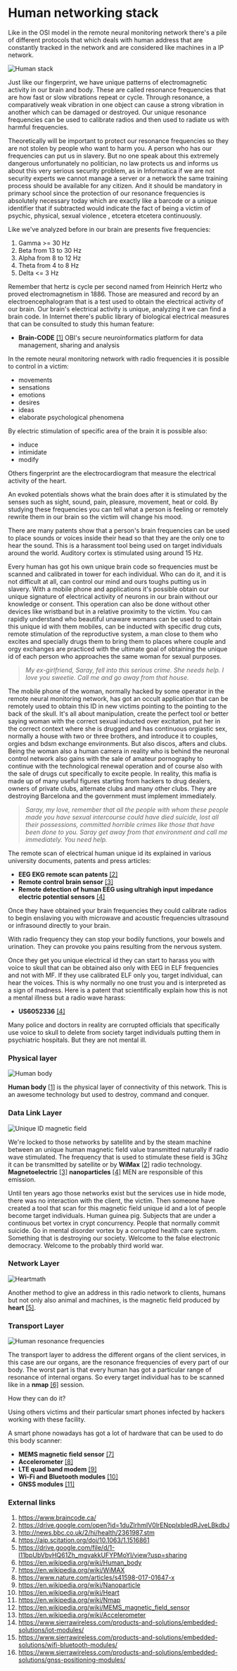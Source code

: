 # Human networking stack

Like in the OSI model in the remote neural monitoring network there's a pile of different protocols that which deals with human address that are constantly tracked in the network and are considered like machines in a IP network.

![Human stack](http://telecomlobby.com/Images/humanstack.jpg)

Just like our fingerprint, we have unique patterns of electromagnetic activity in our brain and body.  These are called resonance frequencies that are how fast or slow vibrations repeat or cycle. Through resonance, a comparatively weak vibration in one object can cause a strong vibration in another which can be damaged or destroyed. Our unique resonance frequencies can be used to calibrate radios and then used to radiate us with harmful frequencies.

Theoretically will be important to protect our resonance frequencies so they are not stolen by people who want to harm you. A person who has our frequencies can put us in slavery. But no one speak about this extremely dangerous unfortunately no politician, no law protects us and informs us about this very serious security problem, as in Informatica if we are not security experts we cannot manage a server or a network the same training process should be available for any citizen. And it should be mandatory in primary school since the protection of our resonance frequencies is absolutely necessary today which are exactly like a barcode or a unique identifier that if subtracted would indicate the fact of being a victim of psychic, physical, sexual violence , etcetera etcetera continuously.

Like we've analyzed before in our brain are presents five frequencies:

1. Gamma >= 30 Hz
2. Beta from 13 to 30 Hz
3. Alpha from 8 to 12 Hz
4. Theta from 4 to 8 Hz
5. Delta <= 3 Hz

Remember that hertz is cycle per second named from Heinrich Hertz who proved electromagnetism in 1886. Those are measured and record by an electroencephalogram that is a test used to obtain the electrical activity of our brain. Our brain's electrical activity is unique, analyzing it we can find a brain code. In Internet there's public library of biological electrical measures that can be consulted to study this human feature:

- **Brain-CODE** [[1]](https://www.braincode.ca/) OBI's secure neuroinformatics platform for data management, sharing and analysis

In the remote neural monitoring network with radio frequencies it is possible to control in a victim:

- movements
- sensations
- emotions
- desires
- ideas
- elaborate psychological phenomena

By electric stimulation of specific area of the brain it is possible also:

- induce
- intimidate
- modify 

Others fingerprint are the electrocardiogram that measure the electrical activity of the heart.

An evoked potentials shows what the brain does after it is stimulated by the senses such as sight, sound, pain, pleasure, movement, heat or cold. By studying these frequencies you can tell what a person is feeling or remotely rewrite them in our brain so the victim will change his mood.

There are many patents show that a person's brain frequencies can be used to place sounds or voices inside their head so that they are the only one to hear the sound. This is a harassment tool being used on target individuals around the world. Auditory cortex is stimulated using around 15 Hz.

Every human has got his own unique brain code so frequencies must be scanned and calibrated in tower for each individual. Who can do it, and it is not difficult at all, can control our mind and ours toughs putting us in slavery. With a mobile phone and applications it's possible obtain our unique signature of electrical activity of neurons in our brain without our knowledge or consent. This operation can also be done without other devices like wristband but in a relative proximity to the victim. You can rapidly understand who beautiful unaware womans can be used to obtain this unique id with them mobiles, can be inducted with specific drug cuts, remote stimulation of the reproductive system, a man close to them who excites and specially drugs them to bring them to places where couple and orgy exchanges are practiced with the ultimate goal of obtaining the unique id of each person who approaches the same woman for sexual purposes. 

> *My ex-girlfriend, Saray, fell into this serious crime. She needs help. I love you sweetie. Call me and go away from that house.*

The mobile phone of the woman, normally hacked by some operator in the remote neural monitoring network, has got an occult application that can be remotely used to obtain this ID in new victims pointing to the pointing to the back of the skull. It's all about manipulation, create the perfect tool or better saying woman with the correct sexual inducted over excitation, put her in the correct context where she is drugged and has continuous orgiastic sex, normally a house with two or three brothers, and introduce it to couples, orgies and bdsm exchange environments. But also discos, afters and clubs. Being the woman also a human camera in reality who is behind the neuronal control network also gains with the sale of amateur pornography to continue with the technological renewal operation and of course also with the sale of drugs cut specifically to excite people. In reality, this mafia is made up of many useful figures starting from hackers to drug dealers, owners of private clubs, alternate clubs and many other clubs. They are destroying Barcelona and the government must implement immediately.

> *Saray, my love, remember that all the people with whom these people made you have sexual intercourse could have died suicide, lost all their possessions, committed horrible crimes like those that have been done to you. Saray get away from that environment and call me immediately. You need help.*

The remote scan of electrical human unique id its explained in various university documents, patents and press articles:

- **EEG EKG remote scan patents** [[2]](https://drive.google.com/open?id=1duZlrhmIV0lrENpplxbIedRJveLBkdbJ)
- **Remote control brain sensor** [[3]](http://news.bbc.co.uk/2/hi/health/2361987.stm)
- **Remote detection of human EEG using ultrahigh input impedance electric potential sensors** [[4]](https://aip.scitation.org/doi/10.1063/1.1516861)

Once they have obtained your brain frequencies they could calibrate radios to begin enslaving you with microwave and acoustic frequencies ultrasound or infrasound directly to your brain.

With radio frequency they can stop your bodily functions, your bowels and urination. They can provoke you pains resulting from the nervous system.

Once they get you unique electrical id they can start to harass you with voice to skull that can be obtained also only with EEG in ELF frequencies and not with MF. If they use calibrated ELF only you, target individual, can hear the voices. This is why normally no one trust you and is interpreted as a sign of madness. Here is a patent that scientifically explain how this is not a mental illness but a radio wave harass:

- **US6052336** [[4]](https://drive.google.com/file/d/1-l11bpUbVbvHQ61Zh_mgvakkUFYPMoYI/view?usp=sharing)

Many police and doctors in reality are corrupted officials that specifically use voice to skull to delete from society target individuals putting them in psychiatric hospitals. But they are not mental ill. 

### Physical layer

![Human body](http://telecomlobby.com/Images/human-muscles-new.jpg)

**Human body** [[1](https://en.wikipedia.org/wiki/Human_body)] is the physical layer of connectivity of this network. This is an awesome technology but used to destroy, command and conquer. 

### Data Link Layer

![Unique ID magnetic field](http://telecomlobby.com/Images/Screen-Shot-2018-11-09-at-11.08.08-AM-1.png)

We're locked to those networks by satellite and by the steam machine between an unique human magnetic field value transmitted naturally if radio wave stimulated. The frequency that is used to stimulate these field is 3Ghz it can be transmitted by satellite or by **WiMax** [[2](https://en.wikipedia.org/wiki/WiMAX)] radio technology. **Magnetoelectric** [[3]](https://www.nature.com/articles/s41598-017-01647-x) **nanoparticles** [[4]](https://en.wikipedia.org/wiki/Nanoparticle) MEN are responsible of this emission. 

Until ten years ago those networks exist but the services use in hide mode, there was no interaction with the client, the victim. Then someone have created a tool that scan for this magnetic field unique id and a lot of people become target individuals. Human guinea pig. Subjects that are under a continuous bet vortex in crypt concurrency. People that normally commit suicide. Go in mental disorder vortex by a corrupted health care system. Something that is  destroying our society. Welcome to the false electronic democracy. Welcome to the probably third world war. 

### Network Layer

![Heartmath](http://telecomlobby.com/Images/heartmath-science-of-the-heart-electromagnetic-field.jpg)

Another method to give an address in this radio network to clients, humans but not only also animal and machines, is the magnetic field produced by **heart** [[5]](https://en.wikipedia.org/wiki/Heart). 

### Transport Layer

![Human resonance frequencies](http://telecomlobby.com/Images/The-human-body-resonance-frequencies.png)

The transport layer to address the different organs of the client services, in this case are our organs, are the resonance frequencies of every part of our body. The worst part is that every human has got a particular range of resonance of internal organs. So every target individual has to be scanned like in a **nmap** [[6]](https://en.wikipedia.org/wiki/Nmap) session.

How they can do it?

Using others victims and their particular smart phones infected by hackers working with these facility. 

A smart phone nowadays has got a lot of hardware that can be used to do this body scanner:

- **MEMS magnetic field sensor** [[7]](https://en.wikipedia.org/wiki/MEMS_magnetic_field_sensor)
- **Accelerometer** [[8]](https://en.wikipedia.org/wiki/Accelerometer)
- **LTE quad band modem** [[9]](https://www.sierrawireless.com/products-and-solutions/embedded-solutions/iot-modules/)
- **Wi-Fi and Bluetooth modules** [[10]](https://www.sierrawireless.com/products-and-solutions/embedded-solutions/wifi-bluetooth-modules/)
- **GNSS modules** [[11]](https://www.sierrawireless.com/products-and-solutions/embedded-solutions/gnss-positioning-modules/)

### External links

1. https://www.braincode.ca/
2. https://drive.google.com/open?id=1duZlrhmIV0lrENpplxbIedRJveLBkdbJ
3. http://news.bbc.co.uk/2/hi/health/2361987.stm
4. https://aip.scitation.org/doi/10.1063/1.1516861
5. https://drive.google.com/file/d/1-l11bpUbVbvHQ61Zh_mgvakkUFYPMoYI/view?usp=sharing
6. https://en.wikipedia.org/wiki/Human_body
7. https://en.wikipedia.org/wiki/WiMAX
8. https://www.nature.com/articles/s41598-017-01647-x
9. https://en.wikipedia.org/wiki/Nanoparticle
10. https://en.wikipedia.org/wiki/Heart
11. https://en.wikipedia.org/wiki/Nmap
12. https://en.wikipedia.org/wiki/MEMS_magnetic_field_sensor
13. https://en.wikipedia.org/wiki/Accelerometer
14. https://www.sierrawireless.com/products-and-solutions/embedded-solutions/iot-modules/
15. https://www.sierrawireless.com/products-and-solutions/embedded-solutions/wifi-bluetooth-modules/
16. https://www.sierrawireless.com/products-and-solutions/embedded-solutions/gnss-positioning-modules/